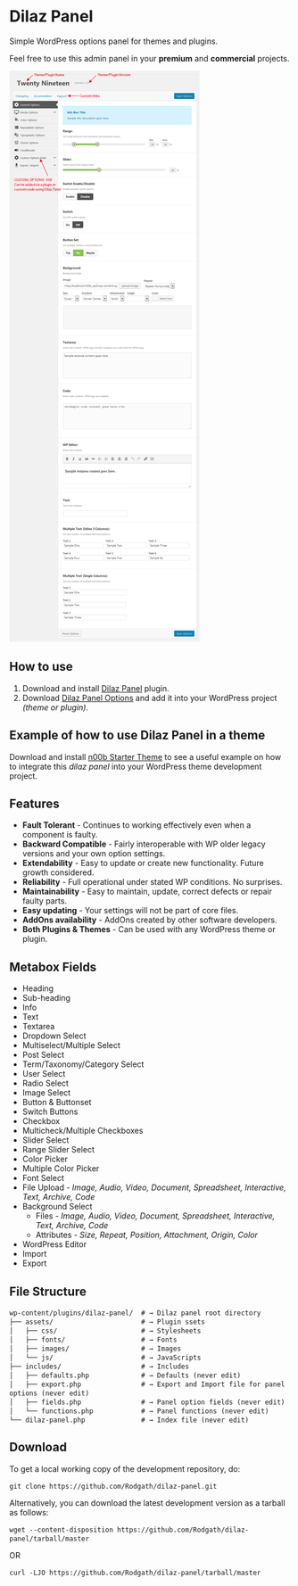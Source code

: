 # Dilaz Panel
Simple WordPress options panel for themes and plugins.

Feel free to use this admin panel in your __premium__ and __commercial__ projects.

![Demo Screenshot](https://github.com/Rodgath/DilazResources/blob/master/Dilaz-Panel/main-dilaz-panel.png "Demo Screenshot")

## How to use
1. Download and install [Dilaz Panel](https://github.com/Rodgath/Dilaz-Panel/archive/master.zip) plugin.
2. Download [Dilaz Panel Options](https://github.com/Rodgath/Dilaz-Panel-Options) and add it into your WordPress project *(theme or plugin)*. 

## Example of how to use Dilaz Panel in a theme
Download and install [n00b Starter Theme](https://github.com/Rodgath/n00b-Theme) to see a useful example on how to integrate this *dilaz panel* into your WordPress theme development project.

## Features
* __Fault Tolerant__ - Continues to working effectively even when a component is faulty.
* __Backward Compatible__ - Fairly interoperable with WP older legacy versions and your own option settings.
* __Extendability__ - Easy to update or create new functionality. Future growth considered. 
* __Reliability__ - Full operational under stated WP conditions. No surprises.
* __Maintainability__ - Easy to maintain, update, correct defects or repair faulty parts.
* __Easy updating__ - Your settings will not be part of core files. 
* __AddOns availability__ - AddOns created by other software developers.
* __Both Plugins & Themes__ - Can be used with any WordPress theme or plugin.

## Metabox Fields
* Heading
* Sub-heading
* Info
* Text
* Textarea
* Dropdown Select 
* Multiselect/Multiple Select
* Post Select
* Term/Taxonomy/Category Select
* User Select
* Radio Select
* Image Select
* Button & Buttonset
* Switch Buttons
* Checkbox
* Multicheck/Multiple Checkboxes
* Slider Select
* Range Slider Select
* Color Picker
* Multiple Color Picker
* Font Select
* File Upload - *Image, Audio, Video, Document, Spreadsheet, Interactive, Text, Archive, Code*
* Background Select
	* Files - *Image, Audio, Video, Document, Spreadsheet, Interactive, Text, Archive, Code*
	* Attributes - *Size, Repeat, Position, Attachment, Origin, Color*
* WordPress Editor
* Import
* Export

## File Structure
```
wp-content/plugins/dilaz-panel/  # → Dilaz panel root directory
├── assets/                      # → Plugin ssets
│   ├── css/                     # → Stylesheets
│   ├── fonts/                   # → Fonts
│   ├── images/                  # → Images
│   └── js/                      # → JavaScripts
├── includes/                    # → Includes
│   ├── defaults.php             # → Defaults (never edit)
│   ├── export.php               # → Export and Import file for panel options (never edit)
│   ├── fields.php               # → Panel option fields (never edit)
│   └── functions.php            # → Panel functions (never edit)
└── dilaz-panel.php              # → Index file (never edit)
```

## Download 

To get a local working copy of the development repository, do:

    git clone https://github.com/Rodgath/dilaz-panel.git

Alternatively, you can download the latest development version as a tarball
as follows:

    wget --content-disposition https://github.com/Rodgath/dilaz-panel/tarball/master

OR 

    curl -LJO https://github.com/Rodgath/dilaz-panel/tarball/master
    
 
